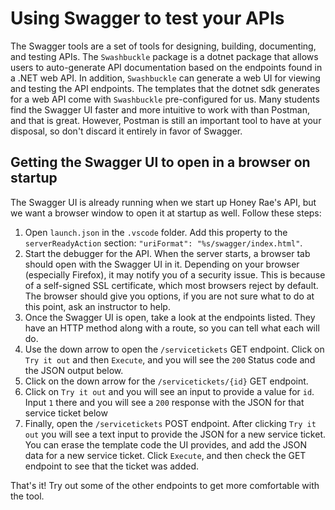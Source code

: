 # Using Swagger to test your APIs
The Swagger tools are a set of tools for designing, building, documenting, and testing APIs. The `Swashbuckle` package is a dotnet package that allows users to auto-generate API documentation based on the endpoints found in a .NET web API. In addition, `Swashbuckle` can generate a web UI for viewing and testing the API endpoints. The templates that the dotnet sdk generates for a web API come with `Swashbuckle` pre-configured for us. Many students find the Swagger UI faster and more intuitive to work with than Postman, and that is great. However, Postman is still an important tool to have at your disposal, so don't discard it entirely in favor of Swagger. 

## Getting the Swagger UI to open in a browser on startup
The Swagger UI is already running when we start up Honey Rae's API, but we want a browser window to open it at startup as well. Follow these steps:
1. Open `launch.json` in the `.vscode` folder. Add this property to the `serverReadyAction` section: `"uriFormat": "%s/swagger/index.html"`.
1. Start the debugger for the API. When the server starts, a browser tab should open with the Swagger UI in it. Depending on your browser (especially Firefox), it may notify you of a security issue. This is because of a self-signed SSL certificate, which most browsers reject by default. The browser should give you options, if you are not sure what to do at this point, ask an instructor to help. 
1. Once the Swagger UI is open, take a look at the endpoints listed. They have an HTTP method along with a route, so you can tell what each will do.
1. Use the down arrow to open the `/servicetickets` GET endpoint. Click on `Try it out` and then `Execute`, and you will see the `200` Status code and the JSON output below.
1. Click on the down arrow for the `/servicetickets/{id}` GET endpoint. 
1. Click on `Try it out` and you will see an input to provide a value for `id`. Input `1` there and you will see a `200` response with the JSON for that service ticket below
1. Finally, open the `/servicetickets` POST endpoint. After clicking `Try it out` you will see a text input to provide the JSON for a new service ticket. You can erase the template code the UI provides, and add the JSON data for a new service ticket. Click `Execute`, and then check the GET endpoint to see that the ticket was added. 

That's it! Try out some of the other endpoints to get more comfortable with the tool. 